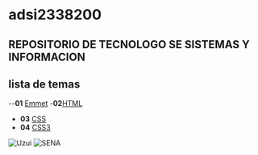 # adsi2338200
REPOSITORIO DE TECNOLOGO SE SISTEMAS Y INFORMACION
---

## lista de temas
--**01** [Emmet](01-emmet/)
-**02**[HTML](02-html)
- **03** [CSS](03-css)
- **04** [CSS3](04-css3)

![Uzui](https://elcomercio.pe/resizer/1AdR3_S-R4ZELHQ6WkNRGhkZhdc=/1200x900/smart/filters:format(jpeg):quality(75)/cloudfront-us-east-1.images.arcpublishing.com/elcomercio/BH5EJQD2ZZF5XGJM2AHNJW7HUI.jpg)
![SENA](https://upload.wikimedia.org/wikipedia/commons/thumb/8/83/Sena_Colombia_logo.svg/1200px-Sena_Colombia_logo.svg.png)
